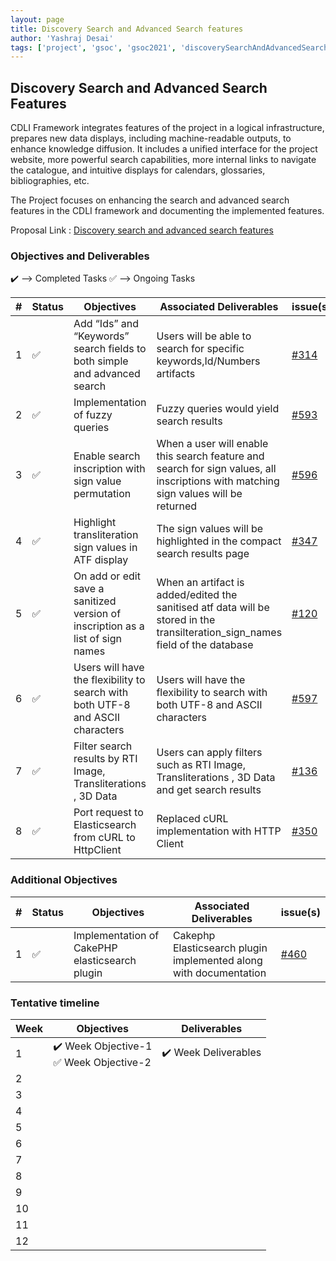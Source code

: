```yaml
---
layout: page
title: Discovery Search and Advanced Search features
author: 'Yashraj Desai'
tags: ['project', 'gsoc', 'gsoc2021', 'discoverySearchAndAdvancedSearchFeatures', 'draft']
---
```


## Discovery Search and Advanced Search Features

CDLI Framework integrates features of the project in a logical infrastructure, prepares new data displays, including machine-readable outputs, to enhance knowledge diffusion. It includes a unified interface for the project website, more powerful search capabilities, more internal links to navigate the catalogue, and intuitive displays for calendars, glossaries, bibliographies, etc.

The Project focuses on enhancing the search and advanced search features in the CDLI framework and documenting the implemented features.

Proposal Link : [Discovery search and advanced search features](https://docs.google.com/document/d/1WEeNnALSUN4yecCbYxuDyMNUMOzkGcev6Dss4XuNydc/edit#)

### Objectives and Deliverables

:heavy_check_mark: --> Completed Tasks
:white_check_mark: --> Ongoing Tasks

| \# | Status  | Objectives                    | Associated Deliverables         | issue(s) |
| --- | --- | ----------------------------- | ---------------------------------------------- | -------- |
| 1 |:white_check_mark:|  Add “Ids” and “Keywords” search fields to both simple and advanced search | Users will be able to search for specific keywords,Id/Numbers artifacts | [#314](https://gitlab.com/cdli/framework/-/issues/314) |
| 2 |:white_check_mark:| Implementation of fuzzy queries | Fuzzy queries would yield search results | [#593](https://gitlab.com/cdli/framework/-/issues/593) |
| 3 |:white_check_mark:| Enable search inscription with sign value permutation | When a user will enable this search feature and search for sign values, all inscriptions with matching sign values will be returned | [#596](https://gitlab.com/cdli/framework/-/issues/596)
| 4 |:white_check_mark:| Highlight transliteration sign values in ATF display |The sign values will be highlighted in the compact search results page|[#347](https://gitlab.com/cdli/framework/-/issues/347)
| 5 |:white_check_mark:| On add or edit save a sanitized version of inscription as a list of sign names |When an artifact is added/edited the sanitised atf data will be stored in the transilteration_sign_names field of the database|[#120](https://gitlab.com/cdli/framework/-/issues/120#note_550066667)
| 6 |:white_check_mark:| Users will have the flexibility to search with both UTF-8 and ASCII characters |Users will have the flexibility to search with both UTF-8 and ASCII characters |[#597](https://gitlab.com/cdli/framework/-/issues/597)
| 7 |:white_check_mark:| Filter search results by RTI Image, Transliterations , 3D Data | Users can apply filters such as RTI Image, Transliterations , 3D Data and get search results | [#136](https://gitlab.com/cdli/framework/-/issues/136)
| 8 |:white_check_mark:| Port request to Elasticsearch from cURL to HttpClient | Replaced cURL implementation with HTTP Client|[#350](https://gitlab.com/cdli/framework/-/issues/350)



### Additional Objectives

| \# | Status  | Objectives         | Associated Deliverables                                             | issue(s) |
| --- | --- | ------------------ | ------------------------------------------------------------------- | -------- |
| 1 | :white_check_mark: | Implementation of CakePHP elasticsearch plugin  | Cakephp Elasticsearch plugin implemented along with documentation | [#460](https://gitlab.com/cdli/framework/-/issues/460) |



### Tentative timeline  

| Week  |Objectives | Deliverables |
|---|---|---|
|1| :heavy_check_mark: Week Objective-1 <br> :white_check_mark: Week Objective-2  |  :heavy_check_mark: Week Deliverables |
|2|   |   |
|3|   |   |
|4|   |   |
|5|   |   |
|6|   |   |
|7|   |   |
|8|   |   |
|9|   |   |
|10|   |   |
|11|   |   |
|12|   |   |



